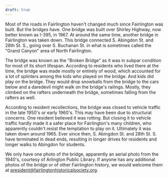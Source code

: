 ```yaml
---
draft: true
---
```


Most of the roads in Fairlington haven't changed much since Fairlington was built. But the bridges have. One bridge was built over Shirley Highway, now better known as I-395, in 1967. At around the same time, another bridge in Fairlington was taken down. This bridge connected S. Abingdon St. and 28th St. S., going over S. Buchanan St. in what is sometimes called the "Grand Canyon" area of North Fairlington.

The bridge was known as the "Broken Bridge" as it was in subpar condition for most of its short lifespan. According to residents who lived there at the time, the bridge was made mostly or entirely of wood, which accounted for a lot of splinters among the kids who played on the bridge. And kids did play on the bridge. They would drop snowballs from the bridge to the cars below and a daredevil might walk on the bridge's railings. Mostly, they climbed on the rafters underneath the bridge, sometimes falling from the rafters as well.

According to resident recollections, the bridge was closed to vehicle traffic in the late 1950's or early 1960's. This may have been due to structural concerns. One resident believed it was rotting. But closing it to vehicle traffic hardly made it a safer place for Fairlington's many children, who apparently couldn't resist the temptation to play on it. Ultimately it was taken down around 1965. Ever since then, S. Abingdon St. and 28th St. S. have terminated in dead ends, resulting in longer drives for residents and longer walks to Abingdon for students.

We only have one photo of the bridge, apparently an aerial photo from the 1940's, courtesy of Arlington Public Library. If anyone has any additional photos of the bridge or of other Fairlington history, we would welcome them at president@fairlingtonhistoricalsociety.org.